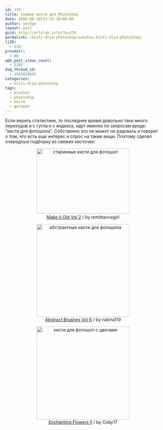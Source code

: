 ```yaml
---
id: 370
title: Свежие кисти для Photoshop
date: 2008-08-10T23:32:10+00:00
author: serEga
layout: post
guid: http://artslab.info/?p=370
permalink: /kisti-dlya-photoshop/svezhie-kisti-dlya-photoshop/
ljID:
  - 218
prosmotr:
  - 80
wpb_post_views_count:
  - 1285
dsq_thread_id:
  - 1565019643
categories:
  - kisti-dlya-photoshop
tags:
  - brushes
  - photoshop
  - кисти
  - фотошоп
---
```

Если верить статистике, то последнее время довольно таки много переходов и с гугла и с яндекса, идут именно по запросам вроде: &#8220;кисти для фотошопа&#8221;. Собственно это не может не радовать и говорит о том, что есть еще интерес и спрос на такие вещи. Поэтому сделал очередную подборку из свежих кисточек:

<p style="text-align: center;">
  <a href="{{site.img_cdn}}/Make_it_Old_Vol_Brushes.jpg"><img src="{{site.img_cdn}}/Make_it_Old_Vol_Brushes-300x210.jpg" alt="старинные кисти для фотошоп" title="Make_it_Old_Vol_Brushes" width="300" height="210" class="aligncenter size-medium wp-image-4428" srcset="{{site.img_cdn}}/Make_it_Old_Vol_Brushes-300x210.jpg 300w, {{site.img_cdn}}/Make_it_Old_Vol_Brushes.jpg 683w" sizes="(max-width: 300px) 100vw, 300px" /></a><a href="http://remittancegirl.deviantart.com/art/Make-it-Old-Vol-2-94382265" target="_blank"><br /> Make it Old Vol 2</a> / by remittancegirl
</p>

<p style="text-align: center;">
  <a href="{{site.img_cdn}}/Abstract_Brushes_For_Photoshop.jpg"><img src="{{site.img_cdn}}/Abstract_Brushes_For_Photoshop-300x300.jpg" alt="абстрактные кисти для фотошопа" title="Abstract_Brushes_For_Photoshop" width="300" height="300" class="aligncenter size-medium wp-image-4429" srcset="{{site.img_cdn}}/Abstract_Brushes_For_Photoshop-300x300.jpg 300w, {{site.img_cdn}}/Abstract_Brushes_For_Photoshop-100x100.jpg 100w, {{site.img_cdn}}/Abstract_Brushes_For_Photoshop.jpg 800w" sizes="(max-width: 300px) 100vw, 300px" /></a><br /> <a href="http://rubina119.deviantart.com/art/Abstract-Brushes-Vol-6-91826399" target="_blank">Abstract Brushes Vol 6</a> / by rubina119
</p>

<p style="text-align: center;">
  <a href="{{site.img_cdn}}/Florar_and_Enchanting_Brushes.jpg"><img src="{{site.img_cdn}}/Florar_and_Enchanting_Brushes-300x300.jpg" alt="кисти для фотошоп с цветами" title="Florar_and_Enchanting_Brushes" width="300" height="300" class="aligncenter size-medium wp-image-4431" srcset="{{site.img_cdn}}/Florar_and_Enchanting_Brushes-300x300.jpg 300w, {{site.img_cdn}}/Florar_and_Enchanting_Brushes-100x100.jpg 100w, {{site.img_cdn}}/Florar_and_Enchanting_Brushes.jpg 500w" sizes="(max-width: 300px) 100vw, 300px" /></a><br /> <a href="http://coby17.deviantart.com/art/Enchanting-Flowers-II-92099280" target="_blank">Enchanting Flowers II</a> / by Coby17
</p>